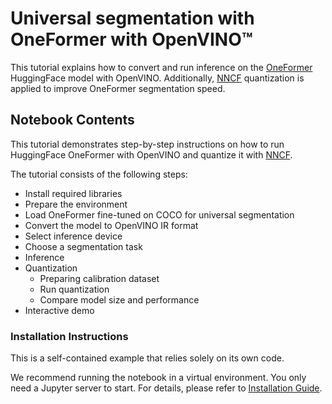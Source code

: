 # Universal segmentation with OneFormer with OpenVINO™


This tutorial explains how to convert and run inference on the [OneFormer](https://huggingface.co/docs/transformers/model_doc/oneformer) HuggingFace model with OpenVINO. Additionally, [NNCF](https://github.com/openvinotoolkit/nncf/) quantization is applied to improve OneFormer segmentation speed.


## Notebook Contents

This tutorial demonstrates step-by-step instructions on how to run HuggingFace OneFormer with OpenVINO and quantize it with [NNCF](https://github.com/openvinotoolkit/nncf/).

The tutorial consists of the following steps:
- Install required libraries
- Prepare the environment
- Load OneFormer fine-tuned on COCO for universal segmentation
- Convert the model to OpenVINO IR format
- Select inference device
- Choose a segmentation task
- Inference
- Quantization
  - Preparing calibration dataset
  - Run quantization
  - Compare model size and performance
- Interactive demo


### Installation Instructions

This is a self-contained example that relies solely on its own code.

We recommend  running the notebook in a virtual environment. You only need a Jupyter server to start.
For details, please refer to [Installation Guide](../../README.md).
